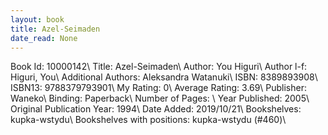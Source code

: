```yaml
---
layout: book
title: Azel-Seimaden
date_read: None
---
```


Book Id: 10000142\ 
Title: Azel-Seimaden\ 
Author: You Higuri\ 
Author l-f: Higuri, You\ 
Additional Authors: Aleksandra Watanuki\ 
ISBN: 8389893908\ 
ISBN13: 9788379793901\ 
My Rating: 0\ 
Average Rating: 3.69\ 
Publisher: Waneko\ 
Binding: Paperback\ 
Number of Pages: \ 
Year Published: 2005\ 
Original Publication Year: 1994\ 
Date Added: 2019/10/21\ 
Bookshelves: kupka-wstydu\ 
Bookshelves with positions: kupka-wstydu (#460)\ 

